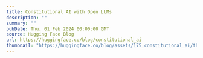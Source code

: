 ```yaml
---
title: Constitutional AI with Open LLMs
description: ""
summary: ""
pubDate: Thu, 01 Feb 2024 00:00:00 GMT
source: Hugging Face Blog
url: https://huggingface.co/blog/constitutional_ai
thumbnail: "https://huggingface.co/blog/assets/175_constitutional_ai/thumbnail.png"
---
```


